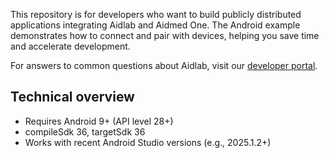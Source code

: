 This repository is for developers who want to build publicly distributed applications integrating Aidlab and Aidmed One. The Android example demonstrates how to connect and pair with devices, helping you save time and accelerate development.

For answers to common questions about Aidlab, visit our [developer portal](https://www.aidlab.com/developer).

## Technical overview
- Requires Android 9+ (API level 28+)
- compileSdk 36, targetSdk 36
- Works with recent Android Studio versions (e.g., 2025.1.2+)